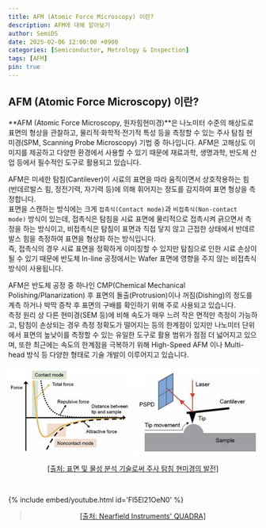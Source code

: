 ```yaml
---
title: AFM (Atomic Force Microscopy) 이란?
description: AFM에 대해 알아보기
author: SemiDS
date: 2025-02-06 12:00:00 +0900
categories: [Semiconductor, Metrology & Inspection]
tags: [AFM]
pin: true
---
```


## AFM (Atomic Force Microscopy) 이란?
**AFM (Atomic Force Microscopy, 원자힘현미경)**은 나노미터 수준의 해상도로 표면의 형상을 관찰하고, 물리적·화학적·전기적 특성 등을 측정할 수 있는 주사 탐침 현미경(SPM, Scanning Probe Microscopy) 기법 중 하나입니다. AFM은 고해상도 이미지를 제공하고 다양한 환경에서 사용할 수 있기 때문에 재료과학, 생명과학, 반도체 산업 등에서 필수적인 도구로 활용되고 있습니다.  

AFM은 미세한 탐침(Cantilever)이 시료의 표면을 따라 움직이면서 상호작용하는 힘(반데르발스 힘, 정전기력, 자기력 등)에 의해 휘어지는 정도를 감지하여 표면 형상을 측정합니다.  
표면을 스캔하는 방식에는 크게 `접촉식(Contact mode)`과 `비접촉식(Non-contact mode)` 방식이 있는데, 접촉식은 탐침을 시료 표면에 물리적으로 접촉시켜 긁으면서 측정을 하는 방식이고, 비접촉식은 탐침이 표면과 직접 닿지 않고 근접한 상태에서 반데르발스 힘을 측정하여 표면을 형상화 하는 방식입니다.  
즉, 접촉식의 경우 시료 표면을 정확하게 이미징할 수 있지만 탐침으로 인한 시료 손상이 될 수 있기 때문에 반도체 In-line 공정에서는 Wafer 표면에 영향을 주지 않는 비접촉식 방식이 사용됩니다.  

AFM은 반도체 공정 중 하나인 CMP(Chemical Mechanical Polishing/Planarization) 후 표면의 돌출(Protrusion)이나 꺼짐(Dishing)의 정도를 계측 하거나 박막 증착 후 표면의 구배를 확인하기 위해 주로 사용되고 있습니다.  
측정 원리 상 다른 현미경(SEM 등)에 비해 속도가 매우 느려 작은 면적만 측정이 가능하고, 탐침이 손상되는 경우 측정 정확도가 떨어지는 등의 한계점이 있지만 나노미터 단위에서 표면의 높낮이를 측정할 수 있는 유일한 도구로 활용 범위가 점점 더 넓어지고 있으며, 또한 최근에는 속도의 한계점을 극복하기 위해 High-Speed AFM 이나 Multi-head 방식 등 다양한 형태로 기술 개발이 이루어지고 있습니다.


<img src="/assets/img/posting/2025-02-06-github-blog-1_1.png" alt="AFM" width=700>  
<p style="text-align: center;"><a href="https://www.koreascience.or.kr/article/JAKO201711656707418.pdf">[출처: 표면 및 물성 분석 기술로써 주사 탐침 현미경의 발전]</a></p>

<br>

{% include embed/youtube.html id='Fl5El21OeN0' %}
><p style="text-align: center;"><a href="https://www.nearfieldinstruments.com/quadra/">[출처: Nearfield Instruments' QUADRA]</a></p>

